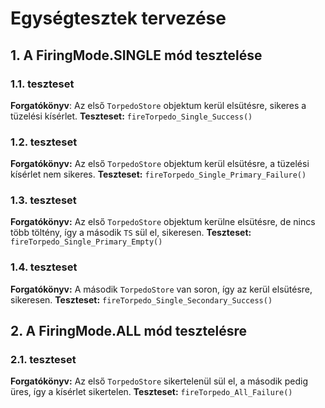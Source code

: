 # Egységtesztek tervezése

## 1. A FiringMode.SINGLE mód tesztelése

### 1.1. teszteset
**Forgatókönyv**: Az első `TorpedoStore` objektum kerül elsütésre, sikeres a tüzelési kísérlet.
**Teszteset:** `fireTorpedo_Single_Success()`

### 1.2. teszteset
**Forgatókönyv:** Az első `TorpedoStore` objektum kerül elsütésre, a tüzelési kísérlet nem sikeres.
**Teszteset:** `fireTorpedo_Single_Primary_Failure()`

### 1.3. teszteset
**Forgatókönyv:** Az első `TorpedoStore` objektum kerülne elsütésre, de nincs több töltény, így a második `TS` sül el, sikeresen. 
**Teszteset:** `fireTorpedo_Single_Primary_Empty()`

### 1.4. teszteset
**Forgatókönyv:** A második `TorpedoStore` van soron, így az kerül elsütésre, sikeresen.
**Teszteset:** `fireTorpedo_Single_Secondary_Success()` 

## 2. A FiringMode.ALL mód tesztelésre

### 2.1. teszteset
**Forgatókönyv:** Az első `TorpedoStore` sikertelenül sül el, a második pedig üres, így a kísérlet sikertelen. 
**Teszteset:** `fireTorpedo_All_Failure()`
